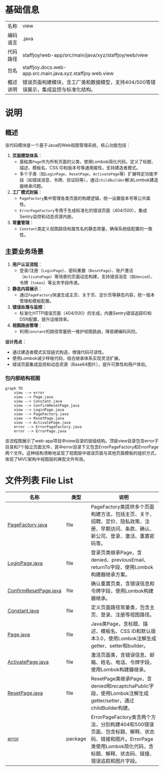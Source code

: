 # 基础信息

|      |      |
|------|------|
| 名称 | view |
| 编码语言 | .java |
| 代码路径 | staffjoy/web-app/src/main/java/xyz/staffjoy/web/view |
| 包名 | staffjoy.docs.web-app.src.main.java.xyz.staffjoy.web.view |
| 概述说明 | 错误页面构建模块，含工厂类和数据模型，支持404/500等错误展示，集成监控与标准化结构。 |

# 说明

## 概述  
该代码模块是一个基于Java的Web视图管理系统，核心功能包括：  
1. **页面模型体系**：  
   - 基础类`Page`作为所有页面的父类，使用Lombok简化代码，定义了标题、描述、模板名、CSS ID和版本号等通用属性，支持建造者模式。  
   - 多个子类（如`LoginPage`、`ResetPage`、`ActivatePage`等）扩展特定功能字段（如错误消息、令牌、验证码等），通过`childBuilder`解决Lombok建造器继承问题。  
2. **工厂模式封装**：  
   - `PageFactory`集中管理各类页面的构建逻辑，统一设置版本号等公共属性。  
   - `ErrorPageFactory`专用于生成标准化的错误页面（404/500），集成Sentry监控和动态资源内嵌。  
3. **常量管理**：  
   - `Constant`类定义视图路径和属性名的静态常量，确保系统级配置的一致性。  

## 主要业务场景  
1. **用户认证流程**：  
   - 登录/注册（`LoginPage`）、密码重置（`ResetPage`）、账户激活（`ActivatePage`）等场景的页面动态构建，支持错误消息（如`denied`）、令牌（`token`）等业务字段传递。  
2. **静态内容展示**：  
   - 通过`PageFactory`快速生成主页、关于页、定价页等静态内容，统一版本管理和模板配置。  
3. **错误处理与监控**：  
   - 标准化HTTP错误页面（404/500）的生成，内置Sentry错误追踪ID和DSN配置，提升运维效率。  
4. **视图路由管理**：  
   - 利用`Constant`的路径常量统一维护视图路由，降低硬编码风险。  

**设计亮点**：  
- 通过建造者模式实现链式构造，增强代码可读性。  
- 使用Lombok减少样板代码，结合继承体系实现灵活扩展。  
- 错误页面集成监控和动态资源（Base64图片），提升可靠性和用户体验。


### 包内部结构视图

```mermaid
graph TD
    view --> error
    view --> Page.java
    view --> Constant.java
    view --> ConfirmResetPage.java
    view --> LoginPage.java
    view --> PageFactory.java
    view --> ResetPage.java
    view --> ActivatePage.java
    error --> ErrorPageFactory.java
    error --> ErrorPage.java
```

该流程图展示了web-app项目中view目录的层级结构。顶层view目录包含error子目录和7个独立页面文件，其中error目录下又包含ErrorPageFactory和ErrorPage两个文件。这种结构清晰地呈现了视图层中错误页面与其他页面模板的组织方式，体现了MVC架构中视图层的典型文件布局。

# 文件列表 File List

| 名称   | 类型  | 说明 |
|-------|------|-------------|
| [PageFactory.java](PageFactory.md) | file | PageFactory类提供多个页面构建方法，包括主页、关于、招聘、定价、隐私政策、注册、早期访问、条款、确认、新公司、登录、激活、重置密码等。 |
| [LoginPage.java](LoginPage.md) | file | 登录页类继承Page，含denied、previousEmail、returnTo字段，使用Lombok构建器继承方案。 |
| [ConfirmResetPage.java](ConfirmResetPage.md) | file | 确认重置页类，含错误信息和令牌字段，使用Lombok构建器继承。 |
| [Constant.java](Constant.md) | file | 定义页面路径常量类，包含主页、登录、注册等视图路径。 |
| [Page.java](Page.md) | file | Java类Page，含标题、描述、模板名、CSS ID和默认版本3.0，使用Lombok注解生成getter、setter和builder。 |
| [ActivatePage.java](ActivatePage.md) | file | 激活页面类，含错误信息、邮箱、姓名、电话、令牌字段，使用Lombok构建器继承。 |
| [ResetPage.java](ResetPage.md) | file | ResetPage类继承Page，含denied和recaptchaPublic字段，使用Lombok注解生成getter/setter，通过childBuilder构建。 |
| [error](error/_module.md) | package | ErrorPageFactory类含两个方法，分别构建404和500错误页面，包含标题、解释、状态码、链接和图片。ErrorPage类使用Lombok简化代码，含标题、解释、状态码、链接、错误追踪和图片字段。 |


